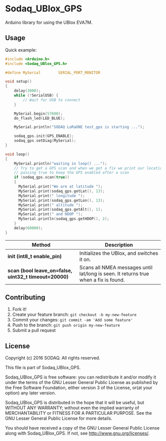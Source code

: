 # Sodaq_UBlox_GPS

Arduino library for using the UBlox EVA7M.

## Usage

Quick example:

```c
#include <Arduino.h>
#include <Sodaq_UBlox_GPS.h>

#define MySerial        SERIAL_PORT_MONITOR

void setup()
{
    delay(3000);
    while (!SerialUSB) {
        // Wait for USB to connect
    }

    MySerial.begin(57600);
    do_flash_led(LED_BLUE);

    MySerial.println("SODAQ LoRaONE test_gps is starting ...");

    sodaq_gps.init(GPS_ENABLE);
    sodaq_gps.setDiag(MySerial);
}

void loop()
{
    MySerial.println("waiting in loop() ...");
    // Try to get a GPS scan and when we get a fix we print our location. We are
    // passing true to keep the GPS enabled after a scan
    if (sodaq_gps.scan(true))
    {
      MySerial.print("We are at latitude ");
      MySerial.print(sodaq_gps.getLat(), 13);
      MySerial.print(" longitude ");
      MySerial.print(sodaq_gps.getLon(), 13);
      MySerial.print(" altitude ");
      MySerial.print(sodaq_gps.getAlt(), 1);
      MySerial.print(" and HDOP ");
      MySerial.println(sodaq_gps.getHDOP(), 2);
    }
    delay(60000);
}

```

Method|Description
------|------
**init (int8_t enable_pin)**|Initializes the UBlox, and switches it on.
**scan (bool leave_on=false, uint32_t timeout=20000)**|Scans all NMEA messages until lat/long is seen.  It returns true when a fix is found.


## Contributing

1. Fork it!
2. Create your feature branch: `git checkout -b my-new-feature`
3. Commit your changes: `git commit -am 'Add some feature'`
4. Push to the branch: `git push origin my-new-feature`
5. Submit a pull request

## License

Copyright (c) 2016 SODAQ. All rights reserved.

This file is part of Sodaq_UBlox_GPS.

Sodaq_UBlox_GPS is free software: you can redistribute it and/or
modify it under the terms of the GNU Lesser General Public License as
published by the Free Software Foundation, either version 3 of the
License, or(at your option) any later version.

Sodaq_UBlox_GPS is distributed in the hope that it will be useful, but
WITHOUT ANY WARRANTY; without even the implied warranty of
MERCHANTABILITY or FITNESS FOR A PARTICULAR PURPOSE. See the GNU
Lesser General Public License for more details.

You should have received a copy of the GNU Lesser General Public
License along with Sodaq_UBlox_GPS.  If not, see
<http://www.gnu.org/licenses/>.
